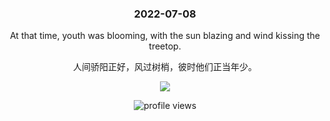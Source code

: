 <!-- [START DAILY SAYING] -->
<!-- Please keep comment here to allow auto update -->
<h3 align="center">2022-07-08</h3>
<p align="center">At that time, youth was blooming, with the sun blazing and wind kissing the treetop.</p>
<p align="center">人间骄阳正好，风过树梢，彼时他们正当年少。</p>
<p align="center"><img src="https://images.weserv.nl/?url=https://staticedu-wps.cache.iciba.com/image/bc1c68bfb5ca1ab37aef6f068346e3ed.jpg"/></p>
<!-- [END DAILY SAYING] -->

<p align="center"><img alt="profile views" src="https://komarev.com/ghpvc/?username=bubkoo&color=brightgreen&style=flat-square&label=PROFILE+VIEWS" /></p>
